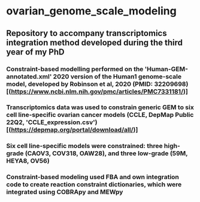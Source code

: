 # ovarian_genome_scale_modeling
## Repository to accompany transcriptomics integration method developed during the third year of my PhD

###   Constraint-based modelling performed on the 'Human-GEM-annotated.xml' 2020 version of the Human1 genome-scale model, developed by Robinson et al, 2020 (PMID: 32209698) [(https://www.ncbi.nlm.nih.gov/pmc/articles/PMC7331181/)]

###   Transcriptomics data was used to constrain generic GEM to six cell line-specific ovarian cancer models (CCLE, DepMap Public 22Q2, 'CCLE_expression.csv') [(https://depmap.org/portal/download/all/)]

###   Six cell line-specific models were constrained: three high-grade (CAOV3, COV318, OAW28), and three low-grade (59M, HEYA8, OV56)

###   Constraint-based modeling used FBA and own integration code to create reaction constraint dictionaries, which were integrated using COBRApy and MEWpy

